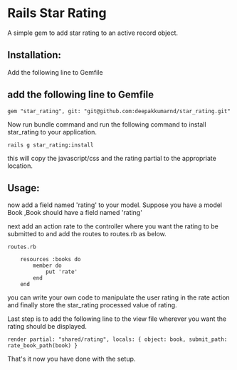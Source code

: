 # Rails Star Rating

A simple gem to add star rating to an active record object.

## Installation:

Add the following line to Gemfile
## add the following line to Gemfile

	gem "star_rating", git: "git@github.com:deepakkumarnd/star_rating.git"

Now run bundle command and run the following command to install star_rating to your application.

	rails g star_rating:install

this will copy the javascript/css and the rating partial to the appropriate location.

## Usage:

now add a field named 'rating' to your model. Suppose you have a model Book ,Book should have a field named 'rating'

next add an action rate to the controller where you want the rating to be submitted to and add the routes to routes.rb as below.

	routes.rb

		resources :books do 
			member do
				put 'rate'
			end
		end

you can write your own code to manipulate the user rating in the rate action and finally store the star_rating processed value of rating.

Last step is to add the following line to the view file wherever you want the rating should be displayed.

	render partial: "shared/rating", locals: { object: book, submit_path: rate_book_path(book) }


That's it now you have done with the setup.
